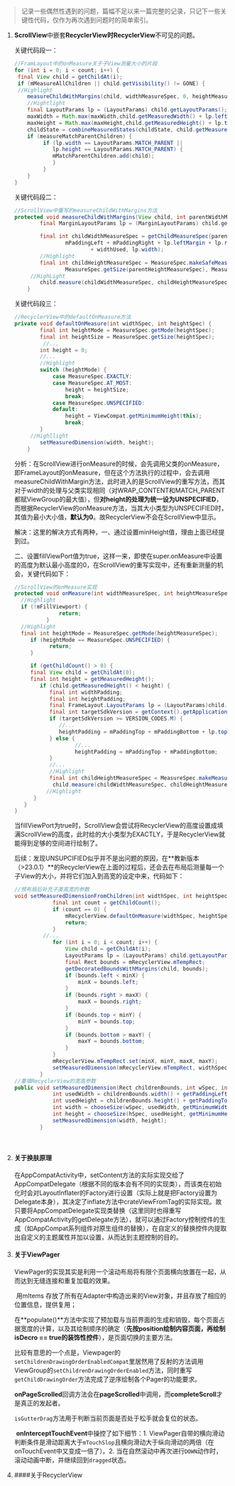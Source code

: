 > 记录一些偶然性遇到的问题，篇幅不足以来一篇完整的记录，只记下一些关键性代码，仅作为再次遇到问题时的简单索引。

1. **ScrollView**中嵌套**RecyclerView时RecyclerView**不可见的问题。

   关键代码段一：

   ```java
   //FramLayout中的onMeasure关于子View测量大小的片段
   for (int i = 0; i < count; i++) {
   	final View child = getChildAt(i);
   	if (mMeasureAllChildren || child.getVisibility() != GONE) {
   	//Highlight
       measureChildWithMargins(child, widthMeasureSpec, 0, heightMeasureSpec, 0);
       //Hightlight
       final LayoutParams lp = (LayoutParams) child.getLayoutParams();
       maxWidth = Math.max(maxWidth,child.getMeasuredWidth() + lp.leftMargin + lp.rightMargin);
       maxHeight = Math.max(maxHeight,child.getMeasuredHeight() + lp.topMargin + 				                 lp.bottomMargin);
       childState = combineMeasuredStates(childState, child.getMeasuredState());
       if (measureMatchParentChildren) {
            if (lp.width == LayoutParams.MATCH_PARENT ||
               lp.height == LayoutParams.MATCH_PARENT) {
               mMatchParentChildren.add(child);
               }
            }
       }
   }
   ```

   关键代码段二：

   ```java
   //ScrollView中重写的measureChildWithMargins方法
   protected void measureChildWithMargins(View child, int parentWidthMeasureSpec, int widthUsed,int parentHeightMeasureSpec, int heightUsed) {
           final MarginLayoutParams lp = (MarginLayoutParams) child.getLayoutParams();

           final int childWidthMeasureSpec = getChildMeasureSpec(parentWidthMeasureSpec,
                   mPaddingLeft + mPaddingRight + lp.leftMargin + lp.rightMargin
                           + widthUsed, lp.width);
           //Highlight
           final int childHeightMeasureSpec = MeasureSpec.makeSafeMeasureSpec(
                   MeasureSpec.getSize(parentHeightMeasureSpec), MeasureSpec.UNSPECIFIED);
   		//HighLight
           child.measure(childWidthMeasureSpec, childHeightMeasureSpec);
       }
   ```

   关键代码段三：

   ```java
   //RecyclerView中的defaultOnMeasure方法
   private void defaultOnMeasure(int widthSpec, int heightSpec) {
           final int heightMode = MeasureSpec.getMode(heightSpec);
           final int heightSize = MeasureSpec.getSize(heightSpec);
         	//...
           int height = 0;
           //...
           //Highlight
           switch (heightMode) {
               case MeasureSpec.EXACTLY:
               case MeasureSpec.AT_MOST:
                   height = heightSize;
                   break;
               case MeasureSpec.UNSPECIFIED:
               default:
                   height = ViewCompat.getMinimumHeight(this);
                   break;
           }
   		//Highllight
           setMeasuredDimension(width, height);
       }
   ```

   分析：在ScrollView进行onMeasure的时候，会先调用父类的onMeasure，即FrameLayout的onMeasure，但在这个方法执行的过程中，会去调用measureChildWithMargin方法，此时进入的是ScrollView的重写方法，而其对于width的处理与父类实现相同（对WRAP_CONTENT和MATCH_PARENT都赋ViewGroup的最大值），但**对height的处理为统一设为UNSPECIFIED**，而根据RecyclerView的onMeasure方法，当其大小类型为UNSPECIFIED时，其值为最小大小值，**默认为0**。故RecyclerView不会在ScrollView中显示。

   解决：这里的解决方式有两种，一、通过设置minHeight值，理由上面已经提到过。

   二、设置fillViewPort值为true，这样一来，即使在super.onMeasure中设置的高度为默认最小高度的0，在ScrollView的重写实现中，还有重新测量的机会，关键代码如下：

   ```java
   //ScrollView的onMeasure实现
   protected void onMeasure(int widthMeasureSpec, int heightMeasureSpec){ super.onMeasure(widthMeasureSpec, heightMeasureSpec);
     //Highlight  
     if (!mFillViewport) {
                 return;
             }
     //Highlight
     final int heightMode = MeasureSpec.getMode(heightMeasureSpec);
        if (heightMode == MeasureSpec.UNSPECIFIED) {
              return;
        }

        if (getChildCount() > 0) {
        final View child = getChildAt(0);
        final int height = getMeasuredHeight();
           if (child.getMeasuredHeight() < height) {
              final int widthPadding;
              final int heightPadding;
              final FrameLayout.LayoutParams lp = (LayoutParams)child.getLayoutParams();
              final int targetSdkVersion = getContext().getApplicationInfo().targetSdkVersion;
              if (targetSdkVersion >= VERSION_CODES.M) {
                 //...
                 heightPadding = mPaddingTop + mPaddingBottom + lp.topMargin + lp.bottomMargin;
              } else {
                      //...
                      heightPadding = mPaddingTop + mPaddingBottom;
              }
              //...
              //Highlight
              final int childHeightMeasureSpec = MeasureSpec.makeMeasureSpec(height - heightPadding, MeasureSpec.EXACTLY);
               child.measure(childWidthMeasureSpec, childHeightMeasureSpec);
             //Highlight
         }
      }
   }
   ```

   当fillViewPort为true时，ScrollView会尝试将RecyclerView的高度设置成填满ScrollView的高度，此时给的大小类型为EXACTLY，于是RecyclerView就能得到足够的空间进行绘制了。

   后续：发现UNSUPCIFIED似乎并不是出问题的原因，在**教新版本（>23.0.1）**的RecyclerView在上面的过程后，还会去在布局后测量每一个子View的大小，并将它们加入到高宽的设定中来，代码如下：

   ```java
   //预布局后补充子类高宽的参数
   void setMeasuredDimensionFromChildren(int widthSpec, int heightSpec) {
               final int count = getChildCount();
               if (count == 0) {
                   mRecyclerView.defaultOnMeasure(widthSpec, heightSpec);
                   return;
               }
   			//...
               for (int i = 0; i < count; i++) {
                   View child = getChildAt(i);
                   LayoutParams lp = (LayoutParams) child.getLayoutParams();
                   final Rect bounds = mRecyclerView.mTempRect;
                   getDecoratedBoundsWithMargins(child, bounds);
                   if (bounds.left < minX) {
                       minX = bounds.left;
                   }
                   if (bounds.right > maxX) {
                       maxX = bounds.right;
                   }
                   if (bounds.top < minY) {
                       minY = bounds.top;
                   }
                   if (bounds.bottom > maxY) {
                       maxY = bounds.bottom;
                   }
               }
               mRecyclerView.mTempRect.set(minX, minY, maxX, maxY);
               setMeasuredDimension(mRecyclerView.mTempRect, widthSpec, heightSpec);
           }
   //重填RecyclerView的宽高参数
   public void setMeasuredDimension(Rect childrenBounds, int wSpec, int hSpec) {
               int usedWidth = childrenBounds.width() + getPaddingLeft() + getPaddingRight();
               int usedHeight = childrenBounds.height() + getPaddingTop() + getPaddingBottom();
               int width = chooseSize(wSpec, usedWidth, getMinimumWidth());
               int height = chooseSize(hSpec, usedHeight, getMinimumHeight());
               setMeasuredDimension(width, height);
           }
   ```

   ​

2. #### 关于换肤原理

   ​	在AppCompatActivity中，setContent方法的实际实现交给了AppCompatDelegate（根据不同的版本会有不同的实现类），而该类在初始化时会对LayoutInflater的Factory进行设置（实际上就是把Factory设置为Delegate本身），其决定了inflate方法中crateViewFromTag的实际实现。故只要将AppCompatDelegate实现类替换（这里同时也得重写AppCompatActivity的getDelegate方法），就可以通过Factory控制控件的生成（如AppCompat系列组件对原生组件的替换），在自定义的替换控件内提取出自定义的主题属性并加以设置，从而达到主题控制的目的。

3. #### 关于ViewPager

   ​	ViewPager的实现其实是利用一个滚动布局将有限个页面横向放置在一起，从而达到无缝连接和重复加载的效果。

   ​	用mItems 存放了所有在Adapter中构造出来的View对象，并且存放了相应的位置信息，提供复用；

   ​	在**populate()**方法中实现了预加载与当前界面的生成和销毁，每个页面占据宽度的计算，以及其绘制顺序的确定（**先按position绘制内容页面，再绘制isDecro == true的装饰性控件**），是页面切换的主要方法。

   ​	比较有意思的一个点是，Viewpager的`setChildrenDrawingOrderEnabledCompat`里居然用了反射的方法调用ViewGroup的`setChildrenDrawingOrderEnabled`方法，同时重写`getChildDrawingOrder`方法完成了逆序绘制各个Pager的功能要求。

   ​	**onPageScrolled**回调方法会在**pageScrolled**中调用，而**completeScroll**才是真正的发起者。

   ​	`isGutterDrag`方法用于判断当前页面是否处于松手就会复位的状态。

   ​	**onInterceptTouchEvent**中操控了如下细节：1. ViewPager自带的横向滑动判断条件是滑动距离大于`mTouchSlop`且横向滑动大于纵向滑动的两倍（在onTouchEvent中又变成一倍了）。2. 当在自然滚动中再次进行`DOWN`动作时，滚动动画中断，并继续回到`dragged`状态。​

4. ####关于RecyclerView

